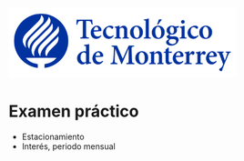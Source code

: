 ![Tec de Monterrey](images/logotecmty.png)
# Examen práctico

- Estacionamiento
- Interés, periodo mensual



